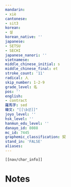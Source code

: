 ```yaml
---
mandarin:
- xiè
cantonese:
- sit3
korean:
- 설
korean_native: ''
japanese:
- SETSU
- SECHI
japanese_nanori: ''
vietnamese:
middle_chinese_initial: s
middle_chinese_final: et
stroke_count: '11'
radical: 人
skip_number: 1-2-9
grade_level: 名
pos: ''
english:
- contract
羅馬字: sed
韓文: "[[\b섣]]"
joyo_level: ''
hsk_level: ''
hanmun_edu_level: ''
danayo_id: 8088
mc_id: 7445
graphemic_classification: 契
stand_in: 'FALSE'
aliases:
---
```

```meta-bind-embed
[[nav/char_info]]
```

# Notes
